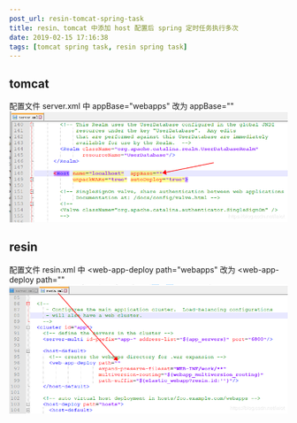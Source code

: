 ```yaml
---
post_url: resin-tomcat-spring-task
title: resin、tomcat 中添加 host 配置后 spring 定时任务执行多次
date: 2019-02-15 17:16:38
tags: [tomcat spring task, resin spring task]
---
```


## tomcat
配置文件 server.xml 中 appBase="webapps" 改为 appBase=""
![](/images/20190215170932231.png)

## resin
配置文件 resin.xml 中 <web-app-deploy path="webapps" 改为 <web-app-deploy path="" 
![](/images/20190215171432824.png)